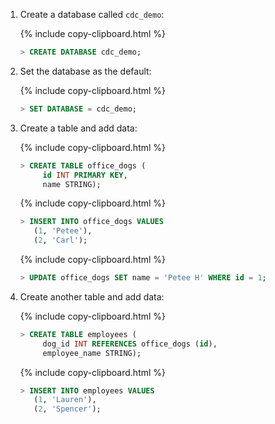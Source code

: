 1. Create a database called `cdc_demo`:

    {%  include copy-clipboard.html %}
    ~~~ sql
    > CREATE DATABASE cdc_demo;
    ~~~

1. Set the database as the default:

    {%  include copy-clipboard.html %}
    ~~~ sql
    > SET DATABASE = cdc_demo;
    ~~~

1. Create a table and add data:

    {%  include copy-clipboard.html %}
    ~~~ sql
    > CREATE TABLE office_dogs (
         id INT PRIMARY KEY,
         name STRING);
    ~~~

    {%  include copy-clipboard.html %}
    ~~~ sql
    > INSERT INTO office_dogs VALUES
       (1, 'Petee'),
       (2, 'Carl');
    ~~~

    {%  include copy-clipboard.html %}
    ~~~ sql
    > UPDATE office_dogs SET name = 'Petee H' WHERE id = 1;
    ~~~

1. Create another table and add data:

    {%  include copy-clipboard.html %}
    ~~~ sql
    > CREATE TABLE employees (
         dog_id INT REFERENCES office_dogs (id),
         employee_name STRING);
    ~~~

    {%  include copy-clipboard.html %}
    ~~~ sql
    > INSERT INTO employees VALUES
       (1, 'Lauren'),
       (2, 'Spencer');
    ~~~
